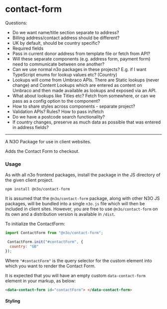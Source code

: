 # contact-form

Questions:
- Do we want name/title section separate to address?
- Billing address/contact address should be different?
- UK by default, should be country specific?
- Required fields
- Pass in current donor address from template file or fetch from API?
- Will these separate components (e.g. address form, payment form) need to communicate between one another?
- Can we use normal n3o packages in these projects? E.g. if I want TypeScript enums for lookup values etc? (Country)
- Lookups will come from Umbraco APIs. There are Static lookups (never change) and Content Lookups which are entered as content on Umbraco and then made available as lookups and exposed via an API. 
- What about lookups like Titles etc? Fetch from somewhere, or can we pass as a config option to the component?
- How to share styles across components - separate project?
- Validation APIs? Rules? How to pass in/fetch
- Do we have a postcode search functionality?
- If country changes, preserve as much data as possible that was entered in address fields?
 

---

A N3O Package for use in client websites.

Adds the Contact Form to checkout.

### Usage

As with all n3o frontend packages, install the package in the JS directory of the given client project.

```shell script
npm install @n3o/contact-form
```

It is assumed that the `@n3o/contact-form` package, along with other N3O JS packages, will be bundled into a single `n3o.js` file which will then be included in client sites. However, you are free to use `@n3o/contact-form` on its own and a distribution version is available in `/dist`.

To initialize the ContactForm:
 
```javascript
import ContactForm from "@n3o/contact-form";

 ContactForm.init("#contactForm", {
  country: "GB"
});
```

Where `"#contactForm"` is the query selector for the custom element into which you want to render the Contact Form.

It is expected that you will have an empty custom `data-contact-form` element in your markup, as below:

```html
<data-contact-form id="contactForm"> </data-contact-form>
```

#### Styling


